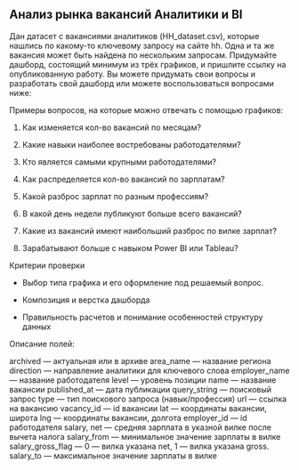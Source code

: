 ## Анализ рынка вакансий Аналитики и BI
Дан датасет с вакансиями аналитиков (HH_dataset.csv), которые нашлись по какому-то ключевому запросу на сайте hh. Одна и та же вакансия может быть найдена по нескольким запросам. Придумайте дашборд, состоящий минимум из трёх графиков, и пришлите ссылку на опубликованную работу. Вы можете придумать свои вопросы и разработать свой дашборд или можете воспользоваться вопросами ниже:

Примеры вопросов, на которые можно отвечать с помощью графиков:

1. Как изменяется кол-во вакансий по месяцам?

2. Какие навыки наиболее востребованы работодателями?

3. Кто является самыми крупными работодателями?

4. Как распределяется кол-во вакансий по зарплатам?

5. Какой разброс зарплат по разным профессиям?

6. В какой день недели публикуют больше всего вакансий?

7. Какие из вакансий имеют наибольший разброс по вилке зарплат?

8. Зарабатывают больше с навыком Power BI или Tableau?

Критерии проверки

- Выбор типа графика и его оформление под решаемый вопрос. 

- Композиция и верстка дашборда

- Правильность расчетов и понимание особенностей структуру данных

Описание полей:

archived — актуальная или в архиве
area_name — название региона 
direction — направление аналитики для ключевого слова
employer_name — название работодателя 
level — уровень позиции
name — название вакансии
published_at — дата публикации 
query_string — поисковый запрос
type — тип поискового запроса (навык/профессия)
url — ссылка на вакансию
vacancy_id — id вакансии
lat — координаты вакансии, широта
lng — координаты вакансии, долгота
employer_id — id работодателя 
salary, net — средняя зарплата в указной вилке после вычета налога
salary_from — минимальное значение зарплаты в вилке
salary_gross_flag — 0 — вилка указана net, 1 — вилка указана gross.
salary_to — максимальное значение зарплаты в вилке
